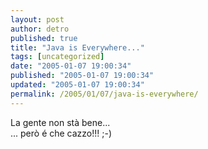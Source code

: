 ```yaml
---
layout: post
author: detro
published: true
title: "Java is Everywhere..."
tags: [uncategorized]
date: "2005-01-07 19:00:34"
published: "2005-01-07 19:00:34"
updated: "2005-01-07 19:00:34"
permalink: /2005/01/07/java-is-everywhere/
---
```


<div style="clear:both;"></div>La gente non stà bene...<br />... però é che cazzo!!! ;-)<div style="clear:both; padding-bottom: 0.25em;"></div>
